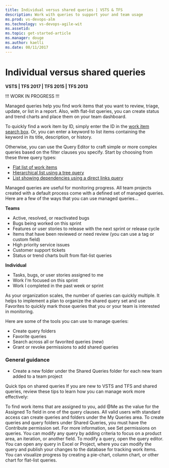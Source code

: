 ```yaml
---
title: Individual versus shared queries | VSTS & TFS
description: Work with queries to support your and team usage   
ms.prod: vs-devops-alm
ms.technology: vs-devops-agile-wit
ms.assetid:  
ms.topic: get-started-article 
ms.manager: douge
ms.author: kaelli
ms.date: 08/11/2017  
---
```



# Individual versus shared queries    

**VSTS | TFS 2017 | TFS 2015 | TFS 2013**

!!! WORK IN PROGRESS !!! 


Managed queries help you find work items that you want to review, triage, update, or list in a report. Also, with flat-list queries, you can create status and trend charts and place them on your team dashboard. 

To quickly find a work item by ID, simply enter the ID in the [work item search box](search-box-queries.md). Or, you can enter a keyword to list items containing the keyword in its title, description, or history.   

Otherwise, you can use the Query Editor to craft simple or more complex queries based on the filter clauses you specify. Start by choosing from these three query types:
*	[Flat list of work items](#flat-list-query)
*	[Hierarchical list using a tree query](#tree-query)
*	[List showing dependencies using a direct links query](#directs-link-query) 


Managed queries are useful for monitoring progress. All team projects created with a default process come with a defined set of managed queries. Here are a few of the ways that you can use managed queries...

**Teams**

- Active, resolved, or reactivated bugs  
- Bugs being worked on this sprint 
- Features or user stories to release with the next sprint or release cycle 
- Items that have been reviewed or need review (you can use a tag or custom field) 
- High priority service issues  
- Customer support tickets  
- Status or trend charts built from flat-list queries

**Individual** 
- Tasks, bugs, or user stories assigned to me  
- Work I'm focused on this sprint 
- Work I completed in the past week or sprint   

As your organization scales, the number of queries can quickly multiple. It helps to implement a plan to organize the shared query set and use Favorites to quickly mark those queries that you or your team is interested in monitoring. 

Here are some of the tools you can use to manage queries: 
- Create query folders 
- Favorite queries  
- Search across all or favorited queries (new) 
- Grant or revoke permissions to add shared queries 


### General guidance 
- Create a new folder under the Shared Queries folder for each new team added to a team project 



 
Quick tips on shared queries
If you are new to VSTS and TFS and shared queries, review these tips to learn how you can manage work more effectively:

To find work items that are assigned to you, add @Me as the value for the Assigned To field in one of the query clauses.
All valid users with standard access can create queries and folders under the My Queries area. To create queries and query folders under Shared Queries, you must have the Contribute permission set. For more information, see Set permissions on queries.
You can modify any query by adding criteria to focus on a product area, an iteration, or another field. To modify a query, open the query editor.
You can open any query in Excel or Project, where you can modify the query and publish your changes to the database for tracking work items.
You can visualize progress by creating a pie-chart, column chart, or other chart for flat-list queries.
